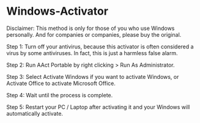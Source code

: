 # Windows-Activator

Disclaimer:
This method is only for those of you who use Windows personally.  And for companies or companies, please buy the original.

Step 1: Turn off your antivirus, because this activator is often considered a virus by some antiviruses.  In fact, this is just a harmless false alarm.

Step 2: Run AAct Portable by right clicking > Run As Administrator.

Step 3: Select Activate Windows if you want to activate Windows, or Activate Office to activate Microsoft Office.

Step 4: Wait until the process is complete.

Step 5: Restart your PC / Laptop after activating it and your Windows will automatically activate.
